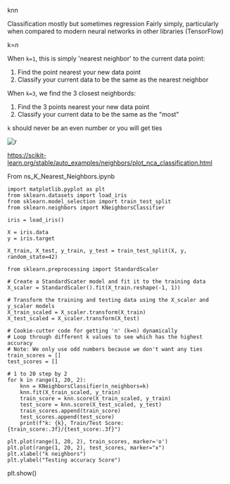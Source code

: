 knn

Classification mostly but sometimes regression
Fairly simply, particularly when compared to modern neural networks in other libraries (TensorFlow)

k=*n*

When `k=1`, this is simply 'nearest neighbor' to the current data point:
1. Find the point nearest your new data point
2. Classify your current data to be the same as the nearest neighbor

When `k=3`, we find the 3 closest neighbords:
1. Find the 3 points nearest your new data point
2. Classify your current data to be the same as the "most"

`k` should never be an even number or you will get ties

![r](https://i.imgur.com/KPz8oPP.png)

https://scikit-learn.org/stable/auto_examples/neighbors/plot_nca_classification.html

From ns_K_Nearest_Neighbors.ipynb
~~~
import matplotlib.pyplot as plt
from sklearn.datasets import load_iris
from sklearn.model_selection import train_test_split
from sklearn.neighbors import KNeighborsClassifier

iris = load_iris()

X = iris.data
y = iris.target

X_train, X_test, y_train, y_test = train_test_split(X, y, random_state=42)

from sklearn.preprocessing import StandardScaler

# Create a StandardScater model and fit it to the training data
X_scaler = StandardScaler().fit(X_train.reshape(-1, 1))

# Transform the training and testing data using the X_scaler and y_scaler models
X_train_scaled = X_scaler.transform(X_train)
X_test_scaled = X_scaler.transform(X_test)

# Cookie-cutter code for getting 'n' (k=n) dynamically
# Loop through different k values to see which has the highest accuracy
# Note: We only use odd numbers because we don't want any ties
train_scores = []
test_scores = []

# 1 to 20 step by 2
for k in range(1, 20, 2):
    knn = KNeighborsClassifier(n_neighbors=k)
    knn.fit(X_train_scaled, y_train)
    train_score = knn.score(X_train_scaled, y_train)
    test_score = knn.score(X_test_scaled, y_test)
    train_scores.append(train_score)
    test_scores.append(test_score)
    print(f"k: {k}, Train/Test Score: {train_score:.3f}/{test_score:.3f}")
    
plt.plot(range(1, 20, 2), train_scores, marker='o')
plt.plot(range(1, 20, 2), test_scores, marker="x")
plt.xlabel("k neighbors")
plt.ylabel("Testing accuracy Score")

~~~


plt.show()

